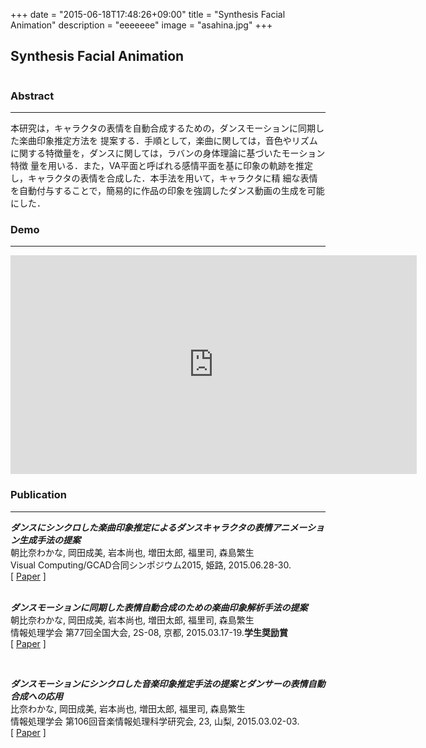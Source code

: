 +++
date = "2015-06-18T17:48:26+09:00"
title = "Synthesis Facial Animation"
description = "eeeeeee"
image = "asahina.jpg"
+++

## Synthesis Facial Animation
<div class="embedded-image-wrapper">
    <div class="embedded-image-container">
        <img src="../../img/projects/asahina.jpg" alt="" />
    </div>
</div>

### Abstract
---
本研究は，キャラクタの表情を自動合成するための，ダンスモーションに同期した楽曲印象推定方法を    提案する．手順として，楽曲に関しては，音色やリズムに関する特徴量を，ダンスに関しては，ラバンの身体理論に基づいたモーション特徴    量を用いる．また，VA平面と呼ばれる感情平面を基に印象の軌跡を推定し，キャラクタの表情を合成した．本手法を用いて，キャラクタに精    細な表情を自動付与することで，簡易的に作品の印象を強調したダンス動画の生成を可能にした．

### Demo
---
<div class="embedded-image-wrapper">
    <div class="embedded-image-container">
        <iframe width="650" height="350" src="https://www.youtube.com/embed/rREzw34CjXw" frameborder="0" allowfullscreen></iframe>
    </div>
</div>


### Publication
---
<div class="publication">
<p>
<b><i>ダンスにシンクロした楽曲印象推定によるダンスキャラクタの表情アニメーション生成手法の提案</i></b><br>
朝比奈わかな, 岡田成美, 岩本尚也, 増田太郎, 福里司, 森島繁生<br>
Visual Computing/GCAD合同シンポジウム2015, 姫路, 2015.06.28-30.<br>
[ <a href="https://dl.dropboxusercontent.com/u/10792480/paper/asahina/2015_VCGCAD/vc2015_asahina.pdf"><i class="fa fa-file-pdf-o text-primary"></i> Paper</a> ]<br>
<br>

<p>
<b><i>ダンスモーションに同期した表情自動合成のための楽曲印象解析手法の提案</i></b><br>
朝比奈わかな, 岡田成美, 岩本尚也, 増田太郎, 福里司, 森島繁生<br>
情報処理学会 第77回全国大会, 2S-08, 京都, 2015.03.17-19.<b>学生奨励賞</b><br>
[ <a href="https://dl.dropboxusercontent.com/u/10792480/paper/asahina/2014_Josho/Josho_asahina.pdf"><i class="fa fa-file-pdf-o text-primary"></i> Paper</a> ]<br>
</div>
<br>

<p>
<b><i>ダンスモーションにシンクロした音楽印象推定手法の提案とダンサーの表情自動合成への応用</i></b><br>
比奈わかな, 岡田成美, 岩本尚也, 増田太郎, 福里司, 森島繁生<br>
情報処理学会 第106回音楽情報処理科学研究会, 23, 山梨, 2015.03.02-03.</b><br>
[ <a href="https://dl.dropboxusercontent.com/u/10792480/paper/asahina/2015_SIGMUS/SIGMUS_asahina.pdf"><i class="fa fa-file-pdf-o text-primary"></i> Paper</a> ]<br>
<br>

</div>
